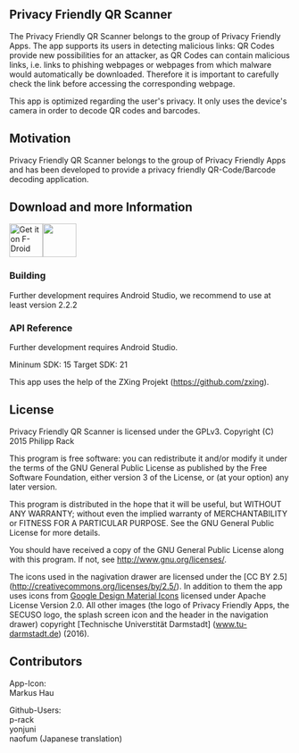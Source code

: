 ## Privacy Friendly QR Scanner
The Privacy Friendly QR Scanner belongs to the group of Privacy Friendly Apps. The app supports its users in detecting malicious links: QR Codes provide new possibilities for an attacker, as QR Codes can contain malicious links, i.e. links to phishing webpages or webpages from which malware would automatically be downloaded. Therefore it is important to carefully check the link before accessing the corresponding webpage.

This app is optimized regarding the user's privacy. It only uses the device's camera in order to decode QR codes and barcodes.

## Motivation

Privacy Friendly QR Scanner belongs to the group of Privacy Friendly Apps and has been developed to provide a privacy friendly QR-Code/Barcode decoding application. 

## Download and more Information

[<img src="https://f-droid.org/badge/get-it-on.png" alt="Get it on F-Droid" height="60">](https://f-droid.org/repository/browse/?fdid=com.secuso.privacyFriendlyCodeScanner)<a href="https://play.google.com/store/apps/details?id=com.secuso.privacyFriendlyCodeScanner"><img src="https://play.google.com/intl/en_us/badges/images/generic/en_badge_web_generic.png" height="60"></a>

### Building 

Further development requires Android Studio, we recommend to use at least version 2.2.2
 
### API Reference

Further development requires Android Studio.

Mininum SDK: 15
Target SDK: 21 

This app uses the help of the ZXing Projekt (https://github.com/zxing).

## License

Privacy Friendly QR Scanner is licensed under the GPLv3.
Copyright (C) 2015 Philipp Rack

This program is free software: you can redistribute it and/or modify
it under the terms of the GNU General Public License as published by
the Free Software Foundation, either version 3 of the License, or
(at your option) any later version.

This program is distributed in the hope that it will be useful,
but WITHOUT ANY WARRANTY; without even the implied warranty of
MERCHANTABILITY or FITNESS FOR A PARTICULAR PURPOSE.  See the
GNU General Public License for more details.

You should have received a copy of the GNU General Public License
along with this program. If not, see <http://www.gnu.org/licenses/>.

The icons used in the nagivation drawer are licensed under the [CC BY 2.5] (http://creativecommons.org/licenses/by/2.5/). In addition to them the app uses icons from [Google Design Material Icons](https://design.google.com/icons/index.html) licensed under Apache License Version 2.0. All other images (the logo of Privacy Friendly Apps, the SECUSO logo, the splash screen icon and the header in the navigation drawer) copyright [Technische Universtität Darmstadt] (www.tu-darmstadt.de) (2016).

## Contributors

App-Icon: <br />
Markus Hau<br />

Github-Users: <br />
p-rack<br />
yonjuni<br />
naofum (Japanese translation)


